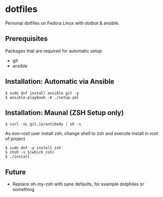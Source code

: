 # dotfiles

Personal dotfiles on Fedora Linux with dotbot & ansible.

## Prerequisites

Packages that are required for automatic setup
- git
- ansible

## Installation: Automatic via Ansible
```
$ sudo dnf install ansible git -y
$ ansible-playbook -K ./setup.yml
```

## Installation: Maunal (ZSH Setup only)
```
$ curl -sL git.io/antibody | sh -s
```

As non-root user install zsh, change shell to zsh and execute install in root of project

```
$ sudo dnf -y install zsh
$ chsh -s $(which zsh)
$ ./install
```

## Future
- Replace oh-my-zsh with sane defaults, for example dotphiles or something
